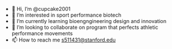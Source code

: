 - 👋 Hi, I’m @cupcake2001
- 👀 I’m interested in sport performance biotech
- 🌱 I’m currently learning bioengngineering design and innovation
- 💞️ I’m looking to collaborate on program that perfects athletic performance movements
- 📫 How to reach me s511431@stanford.edu

<!---
cupcake2001/cupcake2001 is a ✨ special ✨ repository because its `README.md` (this file) appears on your GitHub profile.
You can click the Preview link to take a look at your changes.
--->
